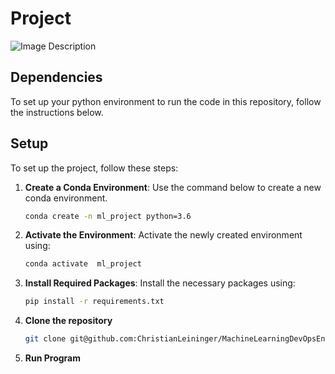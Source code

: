 # Project

![Image Description](./images/eda/Head.png)



## Dependencies

To set up your python environment to run the code in this repository, follow the instructions below.
## Setup
To set up the project, follow these steps: 
1.  **Create a Conda Environment**: 
Use the command below to create a new conda environment. 
	 ```bash 
	conda create -n ml_project python=3.6 
	 ```
	
2.  **Activate the Environment**:
 Activate the newly created environment using: 
	 ```bash 
	 conda activate  ml_project 
	 ```
3.  **Install Required Packages**: 
 Install the necessary packages using: 
	```bash 
	pip install -r requirements.txt 
	```
4. **Clone the repository**
    ```bash
    git clone git@github.com:ChristianLeininger/MachineLearningDevOpsEngineer.git     
    ```

5.  **Run Program**
